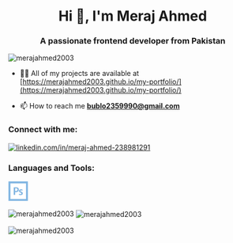 <h1 align="center">Hi 👋, I'm Meraj Ahmed</h1>
<h3 align="center">A passionate frontend developer from Pakistan</h3>


<p align="left"> <img src="https://komarev.com/ghpvc/?username=merajahmed2003&label=Profile%20views&color=0e75b6&style=flat" alt="merajahmed2003" /> </p>

- 👨‍💻 All of my projects are available at [https://merajahmed2003.github.io/my-portfolio/](https://merajahmed2003.github.io/my-portfolio/)

- 📫 How to reach me **bublo2359990@gmail.com**

<h3 align="left">Connect with me:</h3>
<p align="left">
<a href="https://linkedin.com/in/linkedin.com/in/meraj-ahmed-238981291" target="blank"><img align="center" src="https://raw.githubusercontent.com/rahuldkjain/github-profile-readme-generator/master/src/images/icons/Social/linked-in-alt.svg" alt="linkedin.com/in/meraj-ahmed-238981291" height="30" width="40" /></a>
</p>

<h3 align="left">Languages and Tools:</h3>
<p align="left"> <a href="https://www.photoshop.com/en" target="_blank" rel="noreferrer"> <img src="https://raw.githubusercontent.com/devicons/devicon/master/icons/photoshop/photoshop-line.svg" alt="photoshop" width="40" height="40"/> </a> </p>

<p><img align="left" src="https://github-readme-stats.vercel.app/api/top-langs?username=merajahmed2003&show_icons=true&locale=en&layout=compact" alt="merajahmed2003" /></p>

<p>&nbsp;<img align="center" src="https://github-readme-stats.vercel.app/api?username=merajahmed2003&show_icons=true&locale=en" alt="merajahmed2003" /></p>

<p><img align="center" src="https://github-readme-streak-stats.herokuapp.com/?user=merajahmed2003&" alt="merajahmed2003" /></p>
